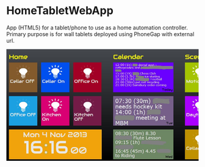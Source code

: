 HomeTabletWebApp
================

App (HTML5) for a tablet/phone to use as a home automation controller. Primary purpose is for wall tablets deployed using PhoneGap with external url.

![ScreenShot](/screenshots/latest.jpg)
